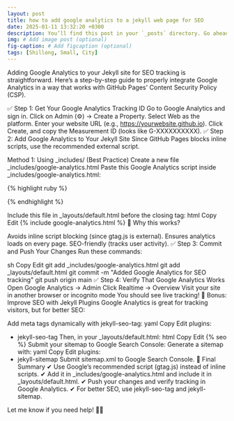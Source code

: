 ```yaml
---
layout: post
title: how to add google analytics to a jekyll web page for SEO 
date: 2025-01-11 13:32:20 +0300
description: You’ll find this post in your `_posts` directory. Go ahead and edit it and re-build the site to see your changes. # Add post description (optional)
img: # Add image post (optional)
fig-caption: # Add figcaption (optional)
tags: [Shillong, Small, City]
---
```


Adding Google Analytics to your Jekyll site for SEO tracking is straightforward. Here’s a step-by-step guide to properly integrate Google Analytics in a way that works with GitHub Pages' Content Security Policy (CSP).

✅ Step 1: Get Your Google Analytics Tracking ID
Go to Google Analytics and sign in.
Click on Admin (⚙️) → Create a Property.
Select Web as the platform.
Enter your website URL (e.g., https://yourwebsite.github.io).
Click Create, and copy the Measurement ID (looks like G-XXXXXXXXXX).
✅ Step 2: Add Google Analytics to Your Jekyll Site
Since GitHub Pages blocks inline scripts, use the recommended external script.

Method 1: Using _includes/ (Best Practice)
Create a new file _includes/google-analytics.html
Paste this Google Analytics script inside _includes/google-analytics.html:


{% highlight ruby %}
<!-- Google Analytics -->
<script async src="https://www.googletagmanager.com/gtag/js?id=G-XXXXXXXXXX"></script>
<script>
  window.dataLayer = window.dataLayer || [];
  function gtag(){dataLayer.push(arguments);}
  gtag('js', new Date());

  gtag('config', 'G-XXXXXXXXXX'); // Replace with your actual Google Analytics ID
</script>
{% endhighlight %}


Include this file in _layouts/default.html before the closing </body> tag:
html
Copy
Edit
{% include google-analytics.html %}
📌 Why this works?

Avoids inline script blocking (since gtag.js is external).
Ensures analytics loads on every page.
SEO-friendly (tracks user activity).
✅ Step 3: Commit and Push Your Changes
Run these commands:

sh
Copy
Edit
git add _includes/google-analytics.html
git add _layouts/default.html
git commit -m "Added Google Analytics for SEO tracking"
git push origin main
✅ Step 4: Verify That Google Analytics Works
Open Google Analytics → Admin
Click Realtime → Overview
Visit your site in another browser or incognito mode
You should see live tracking!
🚀 Bonus: Improve SEO with Jekyll Plugins
Google Analytics is great for tracking visitors, but for better SEO:

Add meta tags dynamically with jekyll-seo-tag:
yaml
Copy
Edit
plugins:
  - jekyll-seo-tag
Then, in your _layouts/default.html:
html
Copy
Edit
{% seo %}
Submit your sitemap to Google Search Console:
Generate a sitemap with:
yaml
Copy
Edit
plugins:
  - jekyll-sitemap
Submit sitemap.xml to Google Search Console.
🎯 Final Summary
✔ Use Google’s recommended script (gtag.js) instead of inline scripts.
✔ Add it in _includes/google-analytics.html and include it in _layouts/default.html.
✔ Push your changes and verify tracking in Google Analytics.
✔ For better SEO, use jekyll-seo-tag and jekyll-sitemap.

Let me know if you need help! 🚀😊







